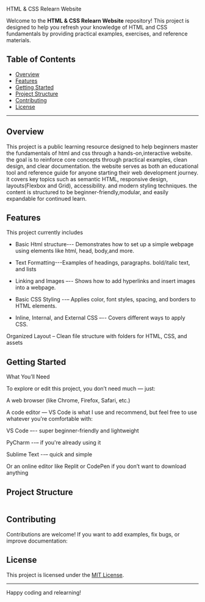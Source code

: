 HTML & CSS Relearn Website

Welcome to the **HTML & CSS Relearn Website** repository! This project is designed to help you refresh your knowledge of HTML and CSS fundamentals by providing practical examples, exercises, and reference materials.

## Table of Contents

- [Overview](#overview)
- [Features](#features)
- [Getting Started](#getting-started)
- [Project Structure](#project-structure)
- [Contributing](#contributing)
- [License](#license)

---

## Overview

This project is a public learning resource designed  to help beginners master the fundamentals of html and css through a hands-on,interactive website. the goal is to reinforce core concepts through practical examples, clean design, and clear documentation.
the website serves as both an educational tool and reference guide for anyone starting their web development journey. it covers key topics such as semantic  HTML, responsive design, layouts(Flexbox and Grid), accessibility. and modern styling techniques. the content is structured to be beginner-friendly,modular, and easily expandable for continued learn.

## Features

 This project currently includes 
 - Basic Html structure--- Demonstrates how to set up a simple webpage using elements like html, head, body,and more.
 - Text Formatting---Examples of headings, paragraphs. bold/italic text, and lists

- Linking and Images –-- Shows how to add hyperlinks and insert images into a webpage.

- Basic CSS Styling --– Applies color, font styles, spacing, and borders to HTML elements.

- Inline, Internal, and External CSS –-- Covers different ways to apply CSS.

Organized Layout – Clean file structure with folders for HTML, CSS, and assets

## Getting Started

What You’ll Need

To explore or edit this project, you don’t need much — just:

A web browser (like Chrome, Firefox, Safari, etc.)

A code editor — VS Code is what I use and recommend, but feel free to use whatever you're comfortable with:

VS Code –-- super beginner-friendly and lightweight

PyCharm --– if you're already using it

Sublime Text --– quick and simple

Or an online editor like Replit or CodePen if you don’t want to download anything


## Project Structure

```

```



## Contributing

Contributions are welcome! If you want to add examples, fix bugs, or improve documentation:



## License

This project is licensed under the [MIT License](LICENSE).

---

Happy coding and relearning!

